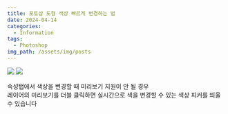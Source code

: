 ```yaml
---
title: 포토샵 도형 색상 빠르게 변경하는 법
date: 2024-04-14
categories:
  - Information
tags:
  - Photoshop
img_path: /assets/img/posts
---
```

<img src="image(20)" />
<img src="image" />

속성탭에서 색상을 변경할 때 미리보기 지원이 안 될 경우  
레이어의 미리보기를 더블 클릭하면 실시간으로 색을 변경할 수 있는 색상 피커를 띄울 수 있습니다